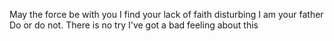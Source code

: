 May the force be with you
I find your lack of faith disturbing
I am your father
Do or do not. There is no try
I've got a bad feeling about this

